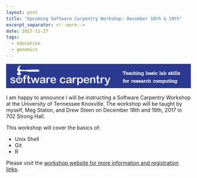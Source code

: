 ```yaml
---
layout: post
title: "Upcoming Software Carpentry Workshop: December 18th & 19th"
excerpt_separator: <!--more-->
date: 2017-11-27
tags:
  - education
  - genomics
---
```



 ![Software Carpentry](/assets/img/carpentry/s_carp.png)


I am happy to announce I will be instructing a Software Carpentry Workshop at the University of Tennessee Knoxville.  The workshop will be taught by myself, Meg Staton, and Drew Steen on December 18th and 19th, 2017 in 702 Strong Hall.

This workshop will cover the basics of:
* Unix Shell
* Git
* R


Please visit the [workshop website for more information and registration links](https://statonlab.github.io/2017-12-18-carpentry-workshop/).